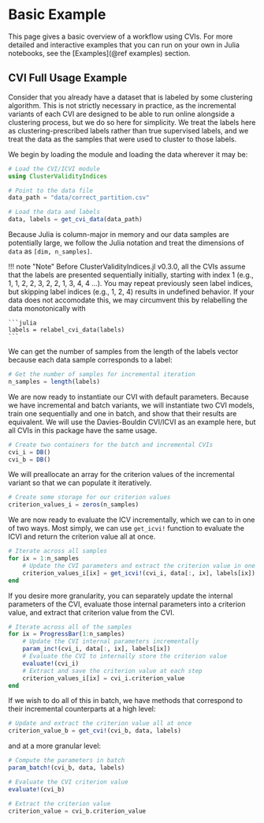 # Basic Example

This page gives a basic overview of a workflow using CVIs.
For more detailed and interactive examples that you can run on your own in Julia notebooks, see the [Examples](@ref examples) section.

## CVI Full Usage Example

Consider that you already have a dataset that is labeled by some clustering algorithm.
This is not strictly necessary in practice, as the incremental variants of each CVI are designed to be able to run online alongside a clustering process, but we do so here for simplicity.
We treat the labels here as clustering-prescribed labels rather than true supervised labels, and we treat the data as the samples that were used to cluster to those labels.

We begin by loading the module and loading the data wherever it may be:

```julia
# Load the CVI/ICVI module
using ClusterValidityIndices

# Point to the data file
data_path = "data/correct_partition.csv"

# Load the data and labels
data, labels = get_cvi_data(data_path)
```

Because Julia is column-major in memory and our data samples are potentially large, we follow the Julia notation and treat the dimensions of ```data``` as ```[dim, n_samples]```.

!!! note "Note"
    Before ClusterValidityIndices.jl v0.3.0, all the CVIs assume that the labels are presented sequentially initially, starting with index 1 (e.g., 1, 1, 2, 2, 3, 2, 2, 1, 3, 4, 4 ...).
    You may repeat previously seen label indices, but skipping label indices (e.g., 1, 2, 4) results in undefined behavior.
    If your data does not accomodate this, we may circumvent this by relabelling the data monotonically with

    ```julia
    labels = relabel_cvi_data(labels)
    ```

We can get the number of samples from the length of the labels vector because each data sample corresponds to a label:

```julia
# Get the number of samples for incremental iteration
n_samples = length(labels)
```

We are now ready to instantiate our CVI with default parameters.
Because we have incremental and batch variants, we will instantiate two CVI models, train one sequentially and one in batch, and show that their results are equivalent.
We will use the Davies-Bouldin CVI/ICVI as an example here, but all CVIs in this package have the same usage.

```julia
# Create two containers for the batch and incremental CVIs
cvi_i = DB()
cvi_b = DB()
```

We will preallocate an array for the criterion values of the incremental variant so that we can populate it iteratively.

```julia
# Create some storage for our criterion values
criterion_values_i = zeros(n_samples)
```

We are now ready to evaluate the ICV incrementally, which we can to in one of two ways.
Most simply, we can use ```get_icvi!``` function to evaluate the ICVI and return the criterion value all at once.

```julia
# Iterate across all samples
for ix = 1:n_samples
    # Update the CVI parameters and extract the criterion value in one function
    criterion_values_i[ix] = get_icvi!(cvi_i, data[:, ix], labels[ix])
end
```

If you desire more granularity, you can separately update the internal parameters of the CVI, evaluate those internal parameters into a criterion value, and extract that criterion value from the CVI.

```julia
# Iterate across all of the samples
for ix = ProgressBar(1:n_samples)
    # Update the CVI internal parameters incrementally
    param_inc!(cvi_i, data[:, ix], labels[ix])
    # Evaluate the CVI to internally store the criterion value
    evaluate!(cvi_i)
    # Extract and save the criterion value at each step
    criterion_values_i[ix] = cvi_i.criterion_value
end
```

If we wish to do all of this in batch, we have methods that correspond to their incremental counterparts at a high level:

```julia
# Update and extract the criterion value all at once
criterion_value_b = get_cvi!(cvi_b, data, labels)
```

and at a more granular level:

```julia
# Compute the parameters in batch
param_batch!(cvi_b, data, labels)

# Evaluate the CVI criterion value
evaluate!(cvi_b)

# Extract the criterion value
criterion_value = cvi_b.criterion_value
```
